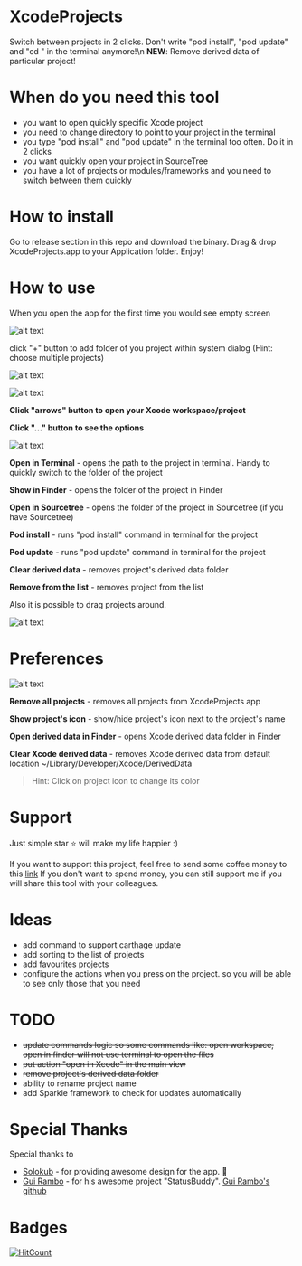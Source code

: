 # XcodeProjects
Switch between projects in 2 clicks. Don't write "pod install", "pod update" and "cd <your project>" in the terminal anymore!\n
**NEW**: Remove derived data of particular project!
  
# When do you need this tool
- you want to open quickly specific Xcode project
- you need to change directory to point to your project in the terminal 
- you type "pod install" and "pod update" in the terminal too often. Do it in 2 clicks
- you want quickly open your project in SourceTree
- you have a lot of projects or modules/frameworks and you need to switch between them quickly
  
# How to install
Go to release section in this repo and download the binary. Drag & drop XcodeProjects.app to your Application folder. Enjoy! 

# How to use 
When you open the app for the first time you would see empty screen

![alt text](Images/example_empty_list.png?raw=true)

click "+" button to add folder of you project within system dialog (Hint: choose multiple projects)

![alt text](Images/example_list_of_projects_dark.png?raw=true)

![alt text](Images/example_list_of_projects_light.png?raw=true)

**Click "arrows" button to open your Xcode workspace/project**

**Click "..." button to see the options** 

![alt text](Images/example_context_menu_dark.png?raw=true)

**Open in Terminal** - opens the path to the project in terminal. Handy to quickly switch to the folder of the project

**Show in Finder** - opens the folder of the project in Finder

**Open in Sourcetree** - opens the folder of the project in Sourcetree (if you have Sourcetree)

**Pod install** - runs "pod install" command in terminal for the project

**Pod update** - runs "pod update" command in terminal for the project

**Clear derived data** - removes project's derived data folder

**Remove from the list** - removes project from the list

Also it is possible to drag projects around.

![alt text](Images/example_drag_and_drop_dark.png?raw=true)

# Preferences

![alt text](Images/preferences_dark.png?raw=true)

**Remove all projects** - removes all projects from XcodeProjects app

**Show project's icon** - show/hide project's icon next to the project's name

**Open derived data in Finder** - opens Xcode derived data folder in Finder

**Clear Xcode derived data** - removes Xcode derived data from default location ~/Library/Developer/Xcode/DerivedData

> Hint: Click on project icon to change its color

# Support
Just simple star ⭐️ will make my life happier :) 

If you want to support this project, feel free to send some coffee money to this [link](paypal.me/dkalachniuk)
If you don't want to spend money, you can still support me if you will share this tool with your colleagues.

# Ideas
- add command to support carthage update
- add sorting to the list of projects
- add favourites projects
- configure the actions when you press on the project. so you will be able to see only those that you need

# TODO
- ~~update commands logic so some commands like: open workspace, open in finder will not use terminal to open the files~~
- ~~put action "open in Xcode" in the main view~~
- ~~remove project's derived data folder~~
- ability to rename project name
- add Sparkle framework to check for updates automatically

# Special Thanks
Special thanks to 
- [Solokub](https://github.com/Solokub) - for providing awesome design for the app. 🥳
- [Gui Rambo](https://gumroad.com/insidegui) - for his awesome project "StatusBuddy". [Gui Rambo's github](https://github.com/insidegui)

# Badges
[![HitCount](http://hits.dwyl.com/DKalachniuk/XcodeProjects.svg)](http://hits.dwyl.com/DKalachniuk/XcodeProjects)
